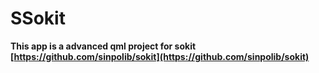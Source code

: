 # SSokit

**This app is a advanced qml project for sokit
[https://github.com/sinpolib/sokit](https://github.com/sinpolib/sokit)**

